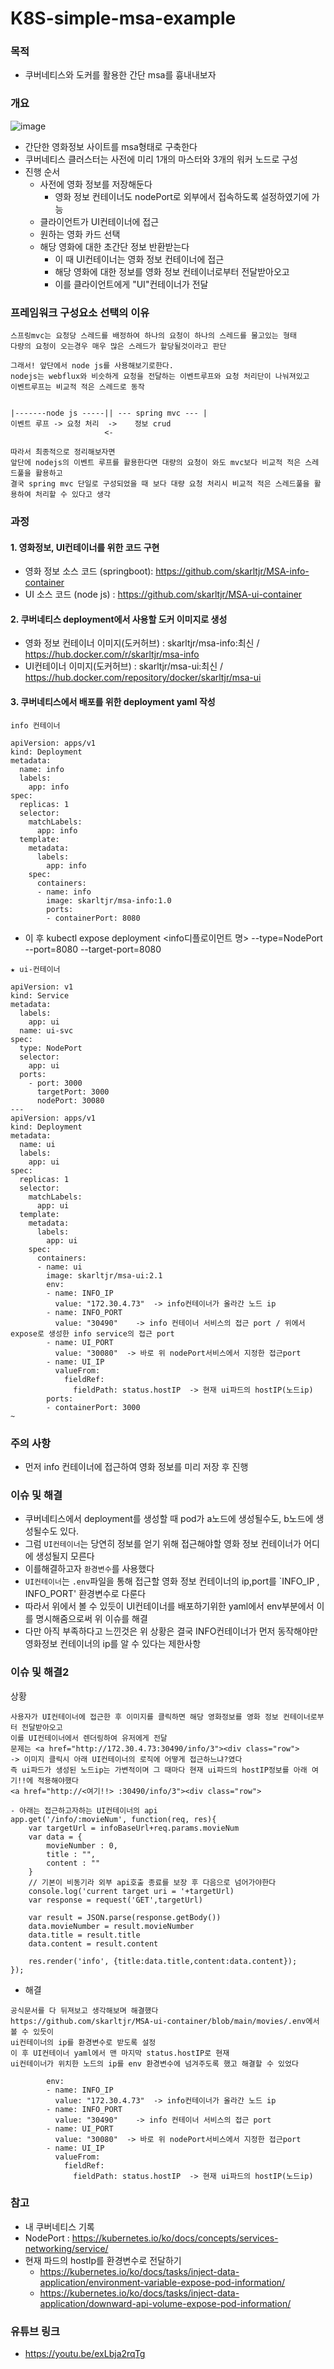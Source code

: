 # K8S-simple-msa-example


### 목적
- 쿠버네티스와 도커를 활용한 간단 msa를 흉내내보자

### 개요
![image](https://user-images.githubusercontent.com/62214428/149953735-ad629f3c-d7a6-4f1a-97c9-f1540383ec5f.png)
- 간단한 영화정보 사이트를 msa형태로 구축한다
- 쿠버네티스 클러스터는 사전에 미리 1개의 마스터와 3개의 워커 노드로 구성
- 진행 순서
  - 사전에 영화 정보를 저장해둔다
    - 영화 정보 컨테이너도 nodePort로 외부에서 접속하도록 설정하였기에 가능
  - 클라이언트가 UI컨테이너에 접근
  - 원하는 영화 카드 선택
  - 해당 영화에 대한 초간단 정보 반환받는다
    - 이 때 UI컨테이너는 영화 정보 컨테이너에 접근
    - 해당 영화에 대한 정보를 영화 정보 컨테이너로부터 전달받아오고
    - 이를 클라이언트에게 "UI"컨테이너가 전달

### 프레임워크 구성요소 선택의 이유
```
스프링mvc는 요청당 스레드를 배정하여 하나의 요청이 하나의 스레드를 물고있는 형태
다량의 요청이 오는경우 매우 많은 스레드가 할당될것이라고 판단

그래서! 앞단에서 node js를 사용해보기로한다.
nodejs는 webflux와 비슷하게 요청을 전달하는 이벤트루프와 요청 처리단이 나눠져있고
이벤트루프는 비교적 적은 스레드로 동작


|-------node js -----|| --- spring mvc --- |
이벤트 루프 -> 요청 처리  ->    정보 crud  
                     <-

따라서 최종적으로 정리해보자면
앞단에 nodejs의 이벤트 루프를 활용한다면 대량의 요청이 와도 mvc보다 비교적 적은 스레드풀을 활용하고
결국 spring mvc 단일로 구성되었을 때 보다 대량 요청 처리시 비교적 적은 스레드풀을 활용하여 처리할 수 있다고 생각
```

### 과정
#### 1. 영화정보, UI컨테이너를 위한 코드 구현
  - 영화 정보 소스 코드 (springboot): https://github.com/skarltjr/MSA-info-container
  - UI 소스 코드 (node js) : https://github.com/skarltjr/MSA-ui-container
#### 2. 쿠버네티스 deployment에서 사용할 도커 이미지로 생성
  - 영화 정보 컨테이너 이미지(도커허브) : skarltjr/msa-info:최신  / https://hub.docker.com/r/skarltjr/msa-info
  - UI컨테이너 이미지(도커허브) : skarltjr/msa-ui:최신 / https://hub.docker.com/repository/docker/skarltjr/msa-ui
#### 3. 쿠버네티스에서 배포를 위한 deployment yaml 작성
```
info 컨테이너 

apiVersion: apps/v1
kind: Deployment
metadata:
  name: info
  labels:
    app: info
spec:
  replicas: 1
  selector:
    matchLabels:
      app: info
  template:
    metadata:
      labels:
        app: info
    spec:
      containers:
      - name: info
        image: skarltjr/msa-info:1.0
        ports:
        - containerPort: 8080
```
- 이 후 kubectl expose deployment <info디플로이먼트 명> --type=NodePort --port=8080 --target-port=8080
```
★ ui-컨테이너

apiVersion: v1
kind: Service
metadata:
  labels:
    app: ui
  name: ui-svc
spec:
  type: NodePort
  selector:
    app: ui
  ports:
    - port: 3000
      targetPort: 3000
      nodePort: 30080
---
apiVersion: apps/v1
kind: Deployment
metadata:
  name: ui
  labels:
    app: ui
spec:
  replicas: 1
  selector:
    matchLabels:
      app: ui
  template:
    metadata:
      labels:
        app: ui
    spec:
      containers:
      - name: ui
        image: skarltjr/msa-ui:2.1
        env:
        - name: INFO_IP
          value: "172.30.4.73"  -> info컨테이너가 올라간 노드 ip
        - name: INFO_PORT
          value: "30490"    -> info 컨테이너 서비스의 접근 port / 위에서 expose로 생성한 info service의 접근 port
        - name: UI_PORT
          value: "30080"  -> 바로 위 nodePort서비스에서 지정한 접근port
        - name: UI_IP
          valueFrom:
            fieldRef:
              fieldPath: status.hostIP  -> 현재 ui파드의 hostIP(노드ip)
        ports:
        - containerPort: 3000
~                                        
```

### 주의 사항
- 먼저 info 컨테이너에 접근하여 영화 정보를 미리 저장 후 진행


### 이슈 및 해결
- 쿠버네티스에서 deployment를 생성할 때 pod가 a노드에 생성될수도, b노드에 생성될수도 있다.
- 그럼 `UI컨테이너`는 당연히 정보를 얻기 위해 접근해야할 영화 정보 컨테이너가 어디에 생성될지 모른다
- 이를해결하고자 `환경변수`를 사용했다
- `UI컨테이너`는 `.env`파일을 통해 접근할 영화 정보 컨테이너의 ip,port를 `INFO_IP , INFO_PORT' 환경변수로 다룬다
- 따라서 위에서 볼 수 있듯이 UI컨테이너를 배포하기위한 yaml에서 env부분에서 이를 명시해줌으로써 위 이슈를 해결
- 다만 아직 부족하다고 느낀것은 위 상황은 결국 INFO컨테이너가 먼저 동작해야만 영화정보 컨테이너의 ip를 알 수 있다는 제한사항


### 이슈 및 해결2
상황
```
사용자가 UI컨테이너에 접근한 후 이미지를 클릭하면 해당 영화정보를 영화 정보 컨테이너로부터 전달받아오고
이를 UI컨테이너에서 렌더링하여 유저에게 전달
문제는 <a href="http://172.30.4.73:30490/info/3"><div class="row">
-> 이미지 클릭시 아래 UI컨테이너의 로직에 어떻게 접근하느냐?였다
즉 ui파드가 생성된 노드ip는 가변적이며 그 때마다 현재 ui파드의 hostIP정보를 아래 여기!!에 적용해야했다
<a href="http://<여기!!> :30490/info/3"><div class="row">

- 아래는 접근하고자하는 UI컨테이너의 api
app.get('/info/:movieNum', function(req, res){
    var targetUrl = infoBaseUrl+req.params.movieNum
    var data = {
        movieNumber : 0,
        title : "",
        content : ""
    }
    // 기본이 비동기라 외부 api호출 종료를 보장 후 다음으로 넘어가야한다
    console.log('current target uri = '+targetUrl)
    var response = request('GET',targetUrl)

    var result = JSON.parse(response.getBody())
    data.movieNumber = result.movieNumber
    data.title = result.title
    data.content = result.content

    res.render('info', {title:data.title,content:data.content});
});
```
- 해결
```
공식문서를 다 뒤져보고 생각해보며 해결했다
https://github.com/skarltjr/MSA-ui-container/blob/main/movies/.env에서 볼 수 있듯이
ui컨테이너의 ip를 환경변수로 받도록 설정
이 후 UI컨테이너 yaml에서 맨 마지막 status.hostIP로 현재 
ui컨테이너가 위치한 노드의 ip를 env 환경변수에 넘겨주도록 했고 해결할 수 있었다

        env:
        - name: INFO_IP
          value: "172.30.4.73"  -> info컨테이너가 올라간 노드 ip
        - name: INFO_PORT
          value: "30490"    -> info 컨테이너 서비스의 접근 port
        - name: UI_PORT
          value: "30080"  -> 바로 위 nodePort서비스에서 지정한 접근port
        - name: UI_IP
          valueFrom:
            fieldRef:
              fieldPath: status.hostIP  -> 현재 ui파드의 hostIP(노드ip)
```




### 참고
- 내 쿠버네티스 기록
- NodePort : https://kubernetes.io/ko/docs/concepts/services-networking/service/  
- 현재 파드의 hostIp를 환경변수로 전달하기
  - https://kubernetes.io/ko/docs/tasks/inject-data-application/environment-variable-expose-pod-information/
  - https://kubernetes.io/ko/docs/tasks/inject-data-application/downward-api-volume-expose-pod-information/

### 유튜브 링크
- https://youtu.be/exLbja2rqTg
